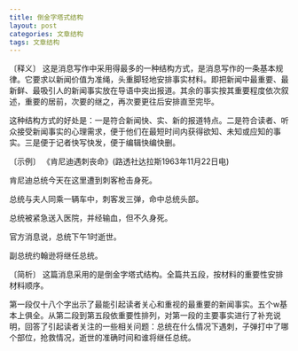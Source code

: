 ```yaml
---
title: 倒金字塔式结构
layout: post
categories: 文章结构
tags: 文章结构
---
```


〔释义〕 这是消息写作中采用得最多的一种结构方式，是消息写作的一条基本规律。它要求以新闻价值为准绳，头重脚轻地安排事实材料。即把新闻中最重要、最新鲜、最吸引人的新闻事实放在导语中突出报道。其余的事实按其重要程度依次叙述，重要的居前，次要的继之，再次要更往后安排直至完毕。

这种结构方式的好处是：一是符合新闻快、实、新的报道特点。二是符合读者、听众接受新闻事实的心理需求，便于他们在最短时间内获得欲知、未知或应知的事实。三是便于记者快写快发，便于编辑快编快删。

〔示例〕 《肯尼迪遇刺丧命》(路透社达拉斯1963年11月22日电)

肯尼迪总统今天在这里遭到刺客枪击身死。

总统与夫人同乘一辆车中，刺客发三弹，命中总统头部。

总统被紧急送入医院，并经输血，但不久身死。

官方消息说，总统下午1时逝世。

副总统约翰逊将继任总统。

〔简析〕 这篇消息采用的是倒金字塔式结构。全篇共五段，按材料的重要性安排材料顺序。

第一段仅十八个字出示了最能引起读者关心和重视的最重要的新闻事实。五个w基本上俱全。从第二段到第五段依重要性排列，对第一段的主要事实进行了补充说明，回答了引起读者关注的一些相关问题：总统在什么情况下遇刺，子弹打中了哪个部位，抢救情况，逝世的准确时间和谁将继任总统。 
